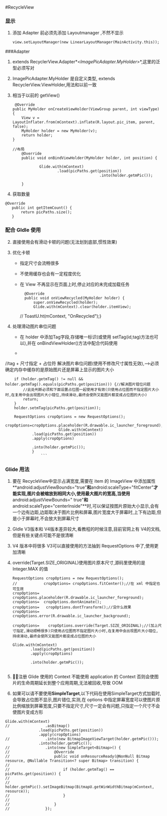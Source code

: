 #RecycleView

### 显示
1. 添加 Adapter 前必须先添加 Layoutmanager ,不然不显示
	
	```  
	view.setLayoutManager(new LinearLayoutManager(MainActivity.this));   
	```

###Adapter
1. extends RecyclerView.Adapter*<*ImagePicAdapter.MyHolder*>*,这里的泛型必须写对
2. ImagePicAdapter.MyHolder 是自定义类型, extends RecyclerView.ViewHolder,用法和以前一致
3. 相当于以前的 getView()

	```
	 @Override
    public MyHolder onCreateViewHolder(ViewGroup parent, int viewType) {
        View v = LayoutInflater.from(mContext).inflate(R.layout.pic_item, parent, false);
        MyHolder holder = new MyHolder(v);
        return holder;
    }
	```
	
	```
	//布局
	    @Override
	    public void onBindViewHolder(MyHolder holder, int position) {
	
	            Glide.with(mContext)
	                    .load(picPaths.get(position))
	                                       .into(holder.getmPic());
	
	    }
	```
4. 获取数量

 ```
 @Override
    public int getItemCount() {
        return picPaths.size();
    }
```

### 配合 Gldle 使用
2. 直接使用会有滑动卡顿的问题(无法划到底部,惯性效果)
2. 优化卡顿

	+ 指定尺寸会流畅很多
	+ 不使用缓存也会有一定程度优化
	+ 在 View 不再显示在页面上时,停止对应的未完成加载任务
	
			
			@Override
		    public void onViewRecycled(MyHolder holder) {
		        super.onViewRecycled(holder);
		        Glide.with(mContext).clear(holder.itemView);
		//        ToastU.ht(mContext, "OnRecycled");}
		

3. 处理滑动图片串位问题
	+  在 holder 中添加Tag字段,存储唯一标识(或使用 setTag(id,tag)方法也可以),并在 onBindViewHolder()方法中配合代码使用
	+  ```
//tag + 尺寸指定 + 占位符  解决图片串位问题(使用不修改尺寸属性无效),-->必须确定内存中缓存的是原始图片还是屏幕上显示的图片大小

        if (holder.getmTag() != null && holder.getmTag().equals(picPaths.get(position))) {//解决图片错位问题
            //此处判断必须和下面设置占位图一起使用才有效(只使用占位图而不指定图片大小时,在复用中会出现图片大小错位,持续滑动,最终会使所又能图片都变成占位图的大小)
            return;
        }
        holder.setmTag(picPaths.get(position));

        RequestOptions cropOptions = new RequestOptions();	
        		            cropOptions=cropOptions.placeholder(R.drawable.ic_launcher_foreground);  
        		            Glide.with(mContext)
                .load(picPaths.get(position))
                .apply(cropOptions)

                .into(holder.getmPic());
                }
                    ```
            
### Glide 用法
1. 要在 RecycleView中显示占满宽度,需要在 item 的 ImageView 中添加属性**android:adjustViewBounds="true"**和**android:scaleType="fitCenter"**才能实现,图片会被缩放到相同大小,使用最大图片的宽高,当使用**android:adjustViewBounds=" true"**和**android:scaleType="centerInside"**时,可以保证按图片原始大小显示,会有一个边有边距,边距取决于图片比例和屏幕,图片宽度大于屏幕时,上下有边距,但是小于屏幕时,不会放大到屏幕尺寸
2. Gldle V3版本和 V4版本差异较大,看教程的时候注意,目前官网上有 V4的文档,但是有些关键点可能不是很清晰
3. V4 版本中将很多 V3可以直接使用的方法抽到 RequestOptions 中了,使用更加清晰
4. override(Target.SIZE_ORIGINAL)使用图片原本尺寸,源码里使用的是 Integer.MAX 的值

	```
	RequestOptions cropOptions = new RequestOptions();
	//            cropOptions= cropOptions.fitCenter();//在 xml 中指定也可生效
	cropOptions= cropOptions.placeholder(R.drawable.ic_launcher_foreground);
	cropOptions=  cropOptions.dontAnimate();
	cropOptions=   cropOptions.dontTransform();//没什么效果
	cropOptions=   cropOptions.error(R.drawable.ic_launcher_background);
	
	cropOptions=    cropOptions.override(Target.SIZE_ORIGINAL);//(加上尺寸指定,滑动顺畅很多)只使用占位图而不指定图片大小时,在复用中会出现图片大小错位,持续滑动,最终会使所又能图片都变成占位图的大小
	
	Glide.with(mContext)
	        .load(picPaths.get(position))
	        .apply(cropOptions)
	
	        .into(holder.getmPic());
         
    ```
                    
5. 注册 Glide 使用的 Context 不能使用 application 	的 Context 否则会使图片的生命周期延长到整个应用周期,无法被回收,导致 OOM
6. 如果可以请不要使用**SimpleTarget**,以下代码在使用SimpleTarget方式加载时,会导致占位图不显示,图片错位,实测,在 options 中指定屏幕宽度可以使图片原比例缩放到屏幕宽度,只要不指定尺寸,尺寸一定会有问题,只指定一个尺寸不会使图片变成方形
 ```
 Glide.with(mContext)
//                .asBitmap()
                .load(picPaths.get(position))
                .apply(cropOptions)
//                .into(new BitmapImageViewTarget(holder.getmPic()));
                .into(holder.getmPic());
//                .into(new SimpleTarget<Bitmap>() {
//                    @Override
//                    public void onResourceReady(@NonNull Bitmap resource, @Nullable Transition<? super Bitmap> transition) {
//
//                        if (holder.getmTag() == picPaths.get(position)) {
//
//                            holder.getmPic().setImageBitmap(BitmapU.getWinWidthBitmap(mContext, resource));
//                        }
//
//                    }
//                });
```
                    
 

